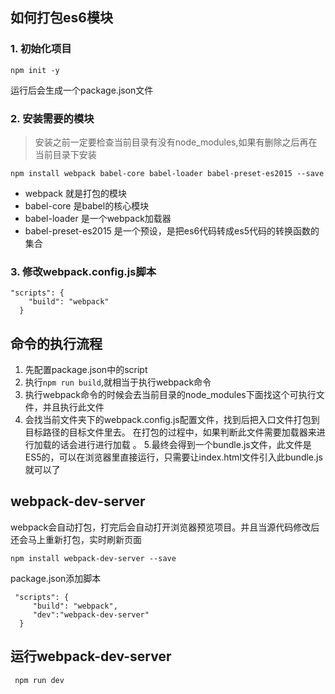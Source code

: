 ## 如何打包es6模块
### 1. 初始化项目
```
npm init -y
```
运行后会生成一个package.json文件

### 2. 安装需要的模块
> 安装之前一定要检查当前目录有没有node_modules,如果有删除之后再在当前目录下安装
```
npm install webpack babel-core babel-loader babel-preset-es2015 --save
```
- webpack 就是打包的模块
- babel-core 是babel的核心模块
- babel-loader 是一个webpack加载器
- babel-preset-es2015 是一个预设，是把es6代码转成es5代码的转换函数的集合

### 3. 修改webpack.config.js脚本
```
"scripts": {
    "build": "webpack"
  }
```

## 命令的执行流程
1. 先配置package.json中的script
2. 执行`npm run build`,就相当于执行webpack命令
3. 执行webpack命令的时候会去当前目录的node_modules下面找这个可执行文件，并且执行此文件
4. 会找当前文件夹下的webpack.config.js配置文件，找到后把入口文件打包到目标路径的目标文件里去。
在打包的过程中，如果判断此文件需要加载器来进行加载的话会进行进行加载 。
5.最终会得到一个bundle.js文件，此文件是ES5的，可以在浏览器里直接运行，只需要让index.html文件引入此bundle.js就可以了

## webpack-dev-server
webpack会自动打包，打完后会自动打开浏览器预览项目。并且当源代码修改后还会马上重新打包，实时刷新页面
```
npm install webpack-dev-server --save
```
package.json添加脚本
```
 "scripts": {
     "build": "webpack",
     "dev":"webpack-dev-server"
  }
```
## 运行webpack-dev-server
```
 npm run dev
```




